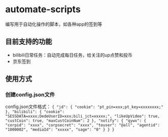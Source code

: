 # automate-scripts
编写用于自动化操作的脚本，如各种app的签到等

## 目前支持的功能
- bilibili日常任务：自动完成每日任务，给关注的up点赞和投币
- 京东签到

## 使用方式
### 创建config.json文件
config.json文件格式：
`{
"jd": {
"cookie": "pt_pin=xxx;pt_key=xxxxxxxx;"
},
"bilibili": {
"cookie": "SESSDATA=xxxx;DedeUserID=xxx;bili_jct=xxxxx;",
"likeUpVideo": true,
"custCoin": true,
"maxCustCoinNum": 2
},
"notify": {
"qywx": {
"corpid": "xxxx",
"corpsecret": "xxxx",
"touser": "@all",
"agentid": "1000002",
"mediaId": "xxxxx",
"sage": "0"
}
}
}`
